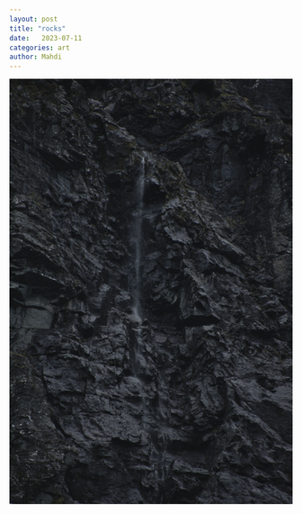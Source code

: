 ```yaml
---
layout: post
title: "rocks"
date:   2023-07-11
categories: art
author: Mahdi
---
```


![rocks](/img/arts/norway-2023/rocks.jpg)
